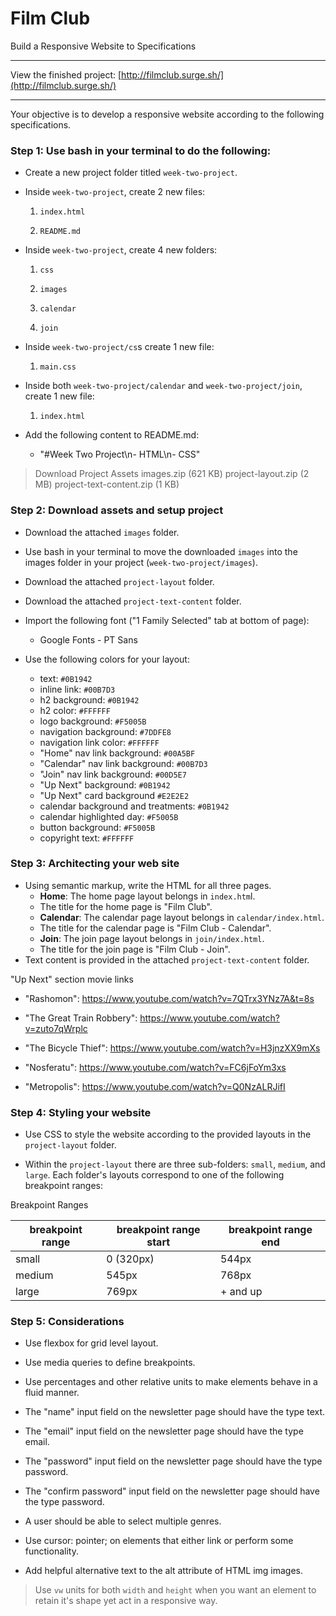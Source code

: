 # Film Club

Build a Responsive Website to Specifications

---

View the finished project: [http://filmclub.surge.sh/](http://filmclub.surge.sh/)

---

Your objective is to develop a responsive website according to the following specifications.

### Step 1: Use bash in your terminal to do the following:

* Create a new project folder titled `week-two-project`.

* Inside `week-two-project`, create 2 new files:

  1. `index.html`

  2. `README.md`

* Inside `week-two-project`, create 4 new folders:

  1. `css`

  2. `images`
  
  3. `calendar`
  
  4. `join`

* Inside `week-two-project/cs`s create 1 new file:

  1. `main.css`

* Inside both `week-two-project/calendar` and `week-two-project/join`, create 1 new file:

  1. `index.html`

* Add the following content to README.md:

  * "#Week Two Project\n- HTML\n- CSS"

> Download Project Assets
> images.zip (621 KB)
> project-layout.zip (2 MB)
> project-text-content.zip (1 KB)

### Step 2: Download assets and setup project

* Download the attached `images` folder.

* Use bash in your terminal to move the downloaded `images` into the images folder in your project (`week-two-project/images`).

* Download the attached `project-layout` folder.

* Download the attached `project-text-content` folder.

* Import the following font ("1 Family Selected" tab at bottom of page):

  * Google Fonts - PT Sans
  
* Use the following colors for your layout:

  * text: `#0B1942`
  * inline link: `#00B7D3`
  * h2 background: `#0B1942`
  * h2 color: `#FFFFFF`
  * logo background: `#F5005B`
  * navigation background: `#7DDFE8`
  * navigation link color: `#FFFFFF`
  * "Home" nav link background: `#00A5BF`
  * "Calendar" nav link background: `#00B7D3`
  * "Join" nav link background: `#00D5E7`
  * "Up Next" background: `#0B1942`
  * "Up Next" card background `#E2E2E2`
  * calendar background and treatments: `#0B1942`
  * calendar highlighted day: `#F5005B`
  * button background: `#F5005B`
  * copyright text: `#FFFFFF`

### Step 3: Architecting your web site

* Using semantic markup, write the HTML for all three pages.
  * **Home**: The home page layout belongs in `index.htm`l.
  * The title for the home page is "Film Club".
  * **Calendar**: The calendar page layout belongs in `calendar/index.html`.
  * The title for the calendar page is "Film Club - Calendar".
  * **Join**: The join page layout belongs in `join/index.html`.
  * The title for the join page is "Film Club - Join".
* Text content is provided in the attached `project-text-content` folder.

"Up Next" section movie links

* "Rashomon": https://www.youtube.com/watch?v=7QTrx3YNz7A&t=8s

* "The Great Train Robbery": https://www.youtube.com/watch?v=zuto7qWrplc

* "The Bicycle Thief": https://www.youtube.com/watch?v=H3jnzXX9mXs

* "Nosferatu": https://www.youtube.com/watch?v=FC6jFoYm3xs

* "Metropolis": https://www.youtube.com/watch?v=Q0NzALRJifI

### Step 4: Styling your website

* Use CSS to style the website according to the provided layouts in the `project-layout` folder.

* Within the `project-layout` there are three sub-folders: `small`, `medium`, and `large`. Each folder's layouts correspond to one of the following breakpoint ranges:

Breakpoint Ranges

| breakpoint range |	breakpoint range start |	breakpoint range end |
| --- | --- | --- |
| small |	0 (320px) |	544px |
| medium |	545px |	768px |
| large |	769px |	+ and up |

### Step 5: Considerations

* Use flexbox for grid level layout.

* Use media queries to define breakpoints.

* Use percentages and other relative units to make elements behave in a fluid manner.

* The "name" input field on the newsletter page should have the type text.

* The "email" input field on the newsletter page should have the type email.
* The "password" input field on the newsletter page should have the type password.
* The "confirm password" input field on the newsletter page should have the type password.
* A user should be able to select multiple genres.
* Use cursor: pointer; on elements that either link or perform some functionality.
* Add helpful alternative text to the alt attribute of HTML img images.

> Use `vw` units for both `width` and `height` when you want an element to retain it's shape yet act in a responsive way.

